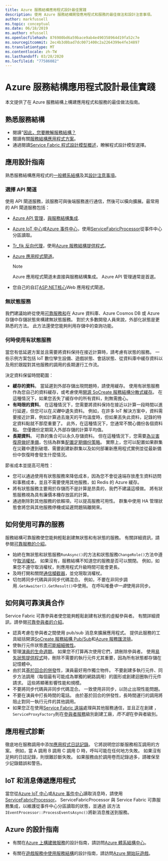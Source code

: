 ```yaml
---
title: Azure 服務結構應用程式設計最佳實踐
description: 使用 Azure 服務結構開發應用程式和服務的最佳做法和設計注意事項。
author: markfussell
ms.topic: conceptual
ms.date: 06/18/2019
ms.author: mfussell
ms.openlocfilehash: 876980bd6a59bace9ab4e490358964d19fa52c7e
ms.sourcegitcommit: 2ec4b3d0bad7dc0071400c2a2264399e4fe34897
ms.translationtype: MT
ms.contentlocale: zh-TW
ms.lasthandoff: 03/28/2020
ms.locfileid: "77586082"
---
```

# <a name="azure-service-fabric-application-design-best-practices"></a>Azure 服務結構應用程式設計最佳實踐

本文提供了在 Azure 服務結構上構建應用程式和服務的最佳做法指南。
 
## <a name="get-familiar-with-service-fabric"></a>熟悉服務結構
* 閱讀"[因此，您要瞭解服務結構？](service-fabric-content-roadmap.md)
* 閱讀有關[服務結構應用程式方案](service-fabric-application-scenarios.md)。
* 通過閱讀[Service Fabric 程式設計模型概述](service-fabric-choose-framework.md)，瞭解程式設計模型選擇。



## <a name="application-design-guidance"></a>應用設計指南
熟悉服務結構應用程式的[一般體系結構](https://docs.microsoft.com/azure/architecture/reference-architectures/microservices/service-fabric)及其[設計注意事項](https://docs.microsoft.com/azure/architecture/reference-architectures/microservices/service-fabric#design-considerations)。

### <a name="choose-an-api-gateway"></a>選擇 API 閘道
使用 API 閘道服務，該服務可與後端服務進行通信，然後可以橫向擴展。最常用的 API 閘道服務包括：

- [Azure API 管理](https://docs.microsoft.com/azure/service-fabric/service-fabric-api-management-overview)，[與服務結構集成](https://docs.microsoft.com/azure/service-fabric/service-fabric-tutorial-deploy-api-management).
- [Azure IoT 中心](https://docs.microsoft.com/azure/iot-hub/)或[Azure 事件中心](https://docs.microsoft.com/azure/event-hubs/)，使用[ServiceFabricProcessor](https://github.com/Azure/azure-sdk-for-net/tree/master/sdk/eventhub/Microsoft.Azure.EventHubs.ServiceFabricProcessor)從事件中心分區讀取。
- [Tr_fik 反向代理](https://blogs.msdn.microsoft.com/azureservicefabric/2018/04/05/intelligent-routing-on-service-fabric-with-traefik/)，使用[Azure 服務結構提供程式](https://docs.traefik.io/v1.6/configuration/backends/servicefabric/)。
- [Azure 應用程式閘道](https://docs.microsoft.com/azure/application-gateway/)。

   > [!NOTE] 
   > Azure 應用程式閘道未直接與服務結構集成。 Azure API 管理通常是首選。
- 您自己的自訂[ASP.NET核心](https://docs.microsoft.com/azure/service-fabric/service-fabric-reliable-services-communication-aspnetcore)Web 應用程式閘道。

### <a name="stateless-services"></a>無狀態服務
我們建議始終從使用[可靠服務和](https://docs.microsoft.com/azure/service-fabric/service-fabric-reliable-services-introduction)在 Azure 資料庫、Azure Cosmos DB 或 Azure 存儲中存儲狀態來構建無狀態服務。 對於大多數開發人員來說，外部化狀態是更熟悉的方法。 此方法還使您能夠利用存儲中的查詢功能。  

### <a name="when-to-use-stateful-services"></a>何時使用有狀態服務
當您有低延遲方案並且需要將資料保持在接近計算時，請考慮有狀態的服務。 一些示例方案包括 IoT 數位孿生設備、遊戲狀態、會話狀態、從資料庫中緩存資料以及用於跟蹤對其他服務的調用的長期運行工作流。

決定資料保留時間範圍：

- **緩存的資料**。 當延遲到外部存儲出現問題時，請使用緩存。 使用有狀態服務作為您自己的資料緩存，或考慮使用[開源 SoCreate 服務結構分散式緩存](https://github.com/SoCreate/service-fabric-distributed-cache)。 在這種情況下，如果您丟失了緩存中的所有資料，則無需擔心。
- **有時限的資料**。 在這種情況下，您需要將資料保持在接近以計算一段時間以進行延遲，但您可以在*災難*中遺失資料。 例如，在許多 IoT 解決方案中，資料需要接近計算，例如計算過去幾天的平均溫度時，但如果丟失此資料，記錄的特定資料點就不那麼重要了。 此外，在這種情況下，您通常不關心備份各個資料點。 您僅備份定期寫入外部存儲的計算平均值。  
- **長期資料**。 可靠的集合可以永久存儲資料。 但在這種情況下，您需要[為災害復原做好準備](https://docs.microsoft.com/azure/service-fabric/service-fabric-disaster-recovery)，包括為群集[配置定期備份策略](https://docs.microsoft.com/azure/service-fabric/service-fabric-backuprestoreservice-configure-periodic-backup)。 實際上，您可以配置如果群集在災難中遭到破壞、需要創建新群集以及如何部署新應用程式實例並從最新備份中恢復時會發生什麼情況。

節省成本並提高可用性：
- 您可以通過使用有狀態服務來降低成本，因為您不會從遠端存放產生資料訪問和事務成本，並且不需要使用其他服務，如 Redis 的 Azure 緩存。
- 將有狀態服務主要用於存儲而不是計算是昂貴的，我們不建議這樣做。 將有狀態服務視為具有廉價本機存放區的計算。
- 通過刪除對其他服務的依賴項，可以提高服務可用性。 群集中使用 HA 管理狀態會將您與其他服務停機或延遲問題隔離開來。

## <a name="how-to-work-with-reliable-services"></a>如何使用可靠的服務
服務結構可靠服務使您能夠輕鬆創建無狀態和有狀態的服務。 有關詳細資訊，請參閱[可靠服務的介紹](https://docs.microsoft.com/azure/service-fabric/service-fabric-reliable-services-introduction)。
- 始終在無狀態和狀態服務`RunAsync()`的方法和狀態服務`ChangeRole()`方法中遵守[取消權杖](https://docs.microsoft.com/azure/service-fabric/service-fabric-reliable-services-lifecycle#stateful-service-primary-swaps)。 如果沒有，服務結構不知道您的服務是否可以關閉。 例如，如果您不遵守取消權杖，則應用程式升級時間可能會更長。
-   及時打開和關閉[通信攔截器](https://docs.microsoft.com/azure/service-fabric/service-fabric-reliable-services-communication)，並兌現取消權杖。
-   切勿將同步代碼與非同步代碼混合。 例如，不要在非同步調用`.GetAwaiter().GetResult()`中使用。 在呼叫堆疊*中一直*使用非同步。

## <a name="how-to-work-with-reliable-actors"></a>如何與可靠演員合作
Service Fabric 可靠參與者使您能夠輕鬆創建有狀態的虛擬參與者。 有關詳細資訊，請參閱[可靠參與者的介紹](https://docs.microsoft.com/azure/service-fabric/service-fabric-reliable-actors-introduction)。

- 認真考慮在參與者之間使用 pub/sub 消息來擴展應用程式。 提供此服務的工具組括開源[SoCreate 服務結構 Pub/Sub](https://service-fabric-pub-sub.socreate.it/)和[Azure 服務匯流排](https://docs.microsoft.com/azure/service-bus/)。
- 使執行元件狀態[盡可能細細微性](https://docs.microsoft.com/azure/service-fabric/service-fabric-reliable-actors-state-management#best-practices)。
- 管理[演員的生命週期](https://docs.microsoft.com/azure/service-fabric/service-fabric-reliable-actors-state-management#best-practices)。 如果您不打算再次使用它們，請刪除參與者。 使用[易失狀態提供程式](https://docs.microsoft.com/azure/service-fabric/service-fabric-reliable-actors-state-management#state-persistence-and-replication)時，刪除不需要的執行元件尤其重要，因為所有狀態都存儲在記憶體中。
- 由於其[基於回合的併發](https://docs.microsoft.com/azure/service-fabric/service-fabric-reliable-actors-introduction#concurrency)性，演員最好用作獨立物件。 不要創建多執行元件、同步方法調用（每個最有可能成為單獨的網路調用）的圖形或創建迴圈執行元件請求。 這些將顯著影響性能和規模。
- 不要將同步代碼與非同步代碼混合。 一致使用非同步，以防止出現性能問題。
- 不要在演員中打長時間的電話。 由於基於回合的併發性，長時間運行的調用將阻止對同一執行元件的其他調用。
- 如果您正在使用[Service Fabric 遠端](https://docs.microsoft.com/azure/service-fabric/service-fabric-reliable-services-communication-remoting)處理與其他服務通信，並且正在創建 ，`ServiceProxyFactory`則在[參與者服務](https://docs.microsoft.com/azure/service-fabric/service-fabric-reliable-actors-using)級別創建工廠，*而不是*在參與者級別。


## <a name="application-diagnostics"></a>應用程式診斷
徹底地在服務調用中添加[應用程式日誌記錄](https://docs.microsoft.com/azure/service-fabric/service-fabric-diagnostics-event-generation-app)。 它將説明您診斷服務相互調用的方案。 例如，當 A 調用 B 調用 C 調用 D 時，呼叫可能在任何地方失敗。 如果沒有足夠的日誌記錄，則很難診斷失敗。 如果服務由於調用卷而記錄過多，請確保至少記錄錯誤和警告。

## <a name="iot-and-messaging-applications"></a>IoT 和消息傳遞應用程式
當您從[Azure IoT 中心](https://docs.microsoft.com/azure/iot-hub/)或[Azure 事件中心](https://docs.microsoft.com/azure/event-hubs/)讀取消息時，請使用[ServiceFabricProcessor](https://github.com/Azure/azure-event-hubs/tree/master/samples/DotNet/ServiceFabricProcessor)。 ServiceFabricProcessor 與 Service Fabric 可靠服務集成，以維護從事件中心分區讀取的狀態，並通過 該方法`IEventProcessor::ProcessEventsAsync()`將新消息推送到服務。


## <a name="design-guidance-on-azure"></a>Azure 的設計指南
* 有關在[Azure 上構建微服務](https://docs.microsoft.com/azure/architecture/microservices/)的設計指南，請訪問[Azure 體系結構中心](https://docs.microsoft.com/azure/architecture/microservices/)。

* 有關在[遊戲服務中使用服務結構](https://docs.microsoft.com/gaming/azure/reference-architectures/multiplayer-synchronous-sf)的設計指南，請訪問[Azure 開始玩遊戲](https://docs.microsoft.com/gaming/azure/)。
